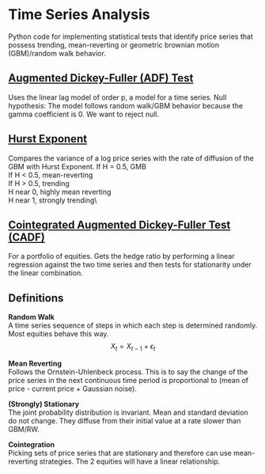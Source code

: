 # Time Series Analysis
Python code for implementing statistical tests that identify price series that possess trending, mean-reverting or 
geometric brownian motion (GBM)/random walk behavior.

## [Augmented Dickey-Fuller (ADF) Test](ADF.py)
Uses the linear lag model of order p, a model for a time series.
Null hypothesis: The model follows random walk/GBM behavior because the gamma coefficient is 0.
We want to reject null.

## [Hurst Exponent](Hurst.py)
Compares the variance of a log price series with the rate of diffusion of the GBM with Hurst Exponent.
If H = 0.5, GMB\
If H < 0.5, mean-reverting\
If H > 0.5, trending\
H near 0, highly mean reverting\
H near 1, strongly trending\

## [Cointegrated Augmented Dickey-Fuller Test (CADF)](CADF.py)
For a portfolio of equities. Gets the hedge ratio by performing a linear regression against the two time series and then
tests for stationarity under the linear combination.

## Definitions
**Random Walk**\
A time series sequence of steps in which each step is determined randomly. Most equities behave this way.
$$X_t = X_{t-1}+ {\epsilon}_t$$

**Mean Reverting**\
Follows the Ornstein-Uhlenbeck process. This is to say the change of the price series in the next continuous time
period is proportional to (mean of price - current price + Gaussian noise).

**(Strongly) Stationary**\
The joint probability distribution is invariant. Mean and standard deviation do not change. They diffuse from their 
initial value at a rate slower than GBM/RW.

**Cointegration**\
Picking sets of price series that are stationary and therefore can use mean-reverting strategies. The 2 equities will
have a linear relationship.
